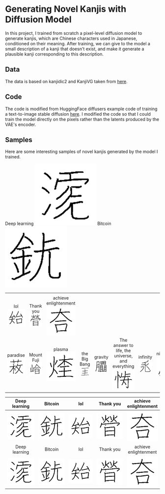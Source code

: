 # Generating Novel Kanjis with Diffusion Model

In this project, I trained from scratch a pixel-level diffusion model to generate kanjis, which are Chinese characters used in Japanese, conditioned on their meaning. After training, we can give to the model a small description of a kanji that doesn't exist, and make it generate a plausible kanji corresponding to this description.

## Data

The data is based on kanjidic2 and KanjiVG taken from [here](https://github.com/Gnurou/tagainijisho).

## Code

The code is modified from HuggingFace diffusers example code of training a text-to-image stable diffusion [here](https://github.com/huggingface/diffusers/blob/main/examples/text_to_image/train_text_to_image.py). I modified the code so that I could train the model directly on the pixels rather than the latents produced by the VAE's encoder.

## Samples

Here are some interesting samples of novel kanjis generated by the model I trained.

<table>
  <tr>
    <td>
    <tr align="center">
      Deep learning
    </tr>
    <tr align="center">
      <img src="samples/Deep learning.png" width="200">
    </tr>
    </td>
    <tr align="center">
      Bitcoin
      <br>
      <img src="samples/Bitcoin.png" width="200">
    </tr>
    <td align="center">
      lol
      <br>
      <img src="samples/lol.png" width="200">
    </td>
    <td align="center">
      Thank you
      <br>
      <img src="samples/Thank you.png" width="200">
    </td>
    <td align="center">
      achieve enlightenment
      <br>
      <img src="samples/achieve enlightenment.png" width="200">
    </td>
  </tr>
  <tr>
    <td align="center">
      paradise
      <br>
      <img src="samples/paradise.png" width="200">
    </td>
    <td align="center">
      Mount Fuji
      <br>
      <img src="samples/Mount Fuji.png" width="200">
    </td>
    <td align="center">
      plasma
      <br>
      <img src="samples/plasma.png" width="200">
    </td>
    <td align="center">
      the Big Bang
      <br>
      <img src="samples/the Big Bang.png" width="200">
    </td>
    <td align="center">
      gravity
      <br>
      <img src="samples/gravity.png" width="200">
    </td>
    <td align="center">
      The answer to life, the universe, and everything
      <br>
      <img src="samples/The answer to life, the universe, and everything.png" width="200">
    </td>
    <td align="center">
      infinity
      <br>
      <img src="samples/infinity.png" width="200">
    </td>
    <td align="center">
      nightmare
      <br>
      <img src="samples/nightmare.png" width="200">
    </td>
    <td align="center">
      a fluffy dog
      <br>
      <img src="samples/a fluffy dog.png" width="200">
    </td>
    <td align="center">
      Godzilla
      <br>
      <img src="samples/Godzilla.png" width="200">
    </td>
    <td align="center">
      Ultraman
      <br>
      <img src="samples/Ultraman.png" width="200">
    </td>
    <td align="center">
      samurai
      <br>
      <img src="samples/samurai.png" width="200">
    </td>
    <td align="center">
      rainbow unicorn
      <br>
      <img src="samples/rainbow unicorn.png" width="200">
    </td>
    <td align="center">
      Jackie Chan
      <br>
      <img src="samples/Jackie Chan.png" width="200">
    </td>
    <td align="center">
      Twitter
      <br>
      <img src="samples/Twitter.png" width="200">
    </td>
    <td align="center">
      Instagram
      <br>
      <img src="samples/Instagram.png" width="200">
    </td>
    <td align="center">
      Dragon Ball
      <br>
      <img src="samples/Dragon Ball.png" width="200">
    </td>
    <td align="center">
      manga
      <br>
      <img src="samples/manga.png" width="200">
    </td>
    <td align="center">
      Pikachu
      <br>
      <img src="samples/Pikachu.png" width="200">
    </td>
    <td align="center">
      Mewtwo
      <br>
      <img src="samples/Mewtwo.png" width="200">
    </td>
    <td align="center">
      super hero
      <br>
      <img src="samples/super hero.png" width="200">
    </td>
    <td align="center">
      ramen
      <br>
      <img src="samples/ramen.png" width="200">
    </td>
    <td align="center">
      piano
      <br>
      <img src="samples/piano.png" width="200">
    </td>
    <td align="center">
      arctic
      <br>
      <img src="samples/arctic.png" width="200">
    </td>
    <td align="center">
      antarctica
      <br>
      <img src="samples/antarctica.png" width="200">
    </td>
    <td align="center">
      penguin
      <br>
      <img src="samples/penguin.png" width="200">
    </td>
    <td align="center">
      polar bear
      <br>
      <img src="samples/polar bear.png" width="200">
    </td>
    <td align="center">
      crocodile
      <br>
      <img src="samples/crocodile.png" width="200">
    </td>
    <td align="center">
      legendary sword
      <br>
      <img src="samples/legendary sword.png" width="200">
    </td>
    <td align="center">
      blood moon
      <br>
      <img src="samples/blood moon.png" width="200">
    </td>
  </tr>
</table>

| Deep learning | Bitcoin | lol | Thank you | achieve <br> enlightenment |
|:-------------:|:-------------:|:-------------:|:-------------:|:-------------:|
| <img src="samples/Deep learning.png" width="100"> | <img src="samples/Bitcoin.png" width="100"> | <img src="samples/lol.png" width="100"> | <img src="samples/Thank you.png" width="100"> | <img src="samples/achieve enlightenment.png" width="100"> |
| Deep learning | Bitcoin | lol | Thank you | achieve <br> enlightenment |
| <img src="samples/Deep learning.png" width="100"> | <img src="samples/Bitcoin.png" width="100"> | <img src="samples/lol.png" width="100"> | <img src="samples/Thank you.png" width="100"> | <img src="samples/achieve enlightenment.png" width="100"> |